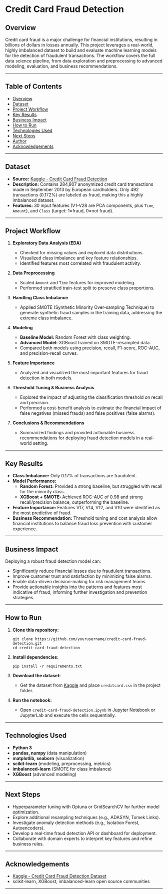 # Credit Card Fraud Detection

## Overview

Credit card fraud is a major challenge for financial institutions, resulting in billions of dollars in losses annually. This project leverages a real-world, highly imbalanced dataset to build and evaluate machine learning models for the detection of fraudulent transactions. The workflow covers the full data science pipeline, from data exploration and preprocessing to advanced modeling, evaluation, and business recommendations.

---

## Table of Contents

- [Overview](#overview)
- [Dataset](#dataset)
- [Project Workflow](#project-workflow)
- [Key Results](#key-results)
- [Business Impact](#business-impact)
- [How to Run](#how-to-run)
- [Technologies Used](#technologies-used)
- [Next Steps](#next-steps)
- [Author](#author)
- [Acknowledgements](#acknowledgements)

---

## Dataset

- **Source:** [Kaggle - Credit Card Fraud Detection](https://www.kaggle.com/mlg-ulb/creditcardfraud)
- **Description:** Contains 284,807 anonymized credit card transactions made in September 2013 by European cardholders. Only 492 transactions (0.172%) are labeled as fraud, making this a highly imbalanced dataset.
- **Features:** 30 input features (V1-V28 are PCA components, plus `Time`, `Amount`), and `Class` (target: 1=fraud, 0=not fraud).

---

## Project Workflow

1. **Exploratory Data Analysis (EDA)**
    - Checked for missing values and explored data distributions.
    - Visualized class imbalance and key feature relationships.
    - Identified features most correlated with fraudulent activity.

2. **Data Preprocessing**
    - Scaled `Amount` and `Time` features for improved modeling.
    - Performed stratified train-test split to preserve class proportions.

3. **Handling Class Imbalance**
    - Applied SMOTE (Synthetic Minority Over-sampling Technique) to generate synthetic fraud samples in the training data, addressing the extreme class imbalance.

4. **Modeling**
    - **Baseline Model:** Random Forest with class weighting.
    - **Advanced Model:** XGBoost trained on SMOTE-resampled data.
    - Compared both models using precision, recall, F1-score, ROC-AUC, and precision-recall curves.

5. **Feature Importance**
    - Analyzed and visualized the most important features for fraud detection in both models.

6. **Threshold Tuning & Business Analysis**
    - Explored the impact of adjusting the classification threshold on recall and precision.
    - Performed a cost-benefit analysis to estimate the financial impact of false negatives (missed frauds) and false positives (false alarms).

7. **Conclusions & Recommendations**
    - Summarized findings and provided actionable business recommendations for deploying fraud detection models in a real-world setting.

---

## Key Results

- **Class Imbalance:** Only 0.17% of transactions are fraudulent.
- **Model Performance:**
    - **Random Forest:** Provided a strong baseline, but struggled with recall for the minority class.
    - **XGBoost + SMOTE:** Achieved ROC-AUC of 0.98 and strong recall/precision balance, outperforming the baseline.
- **Feature Importance:** Features V17, V14, V12, and V10 were identified as the most predictive of fraud.
- **Business Recommendation:** Threshold tuning and cost analysis allow financial institutions to balance fraud loss prevention with customer experience.

---

## Business Impact

Deploying a robust fraud detection model can:
- Significantly reduce financial losses due to fraudulent transactions.
- Improve customer trust and satisfaction by minimizing false alarms.
- Enable data-driven decision-making for risk management teams.
- Provide actionable insights into the patterns and features most indicative of fraud, informing further investigation and prevention strategies.

---

## How to Run

1. **Clone this repository:**
    ```
    git clone https://github.com/yourusername/credit-card-fraud-detection.git
    cd credit-card-fraud-detection
    ```
2. **Install dependencies:**
    ```
    pip install -r requirements.txt
    ```
3. **Download the dataset:**
    - Get the dataset from [Kaggle](https://www.kaggle.com/mlg-ulb/creditcardfraud) and place `creditcard.csv` in the project folder.

4. **Run the notebook:**
    - Open `credit-card-fraud-detection.ipynb` in Jupyter Notebook or JupyterLab and execute the cells sequentially.

---

## Technologies Used

- **Python 3**
- **pandas, numpy** (data manipulation)
- **matplotlib, seaborn** (visualization)
- **scikit-learn** (modeling, preprocessing, metrics)
- **imbalanced-learn** (SMOTE for class imbalance)
- **XGBoost** (advanced modeling)

---

## Next Steps

- Hyperparameter tuning with Optuna or GridSearchCV for further model optimization.
- Explore additional resampling techniques (e.g., ADASYN, Tomek Links).
- Investigate anomaly detection methods (e.g., Isolation Forest, Autoencoders).
- Develop a real-time fraud detection API or dashboard for deployment.
- Collaborate with domain experts to interpret key features and refine business rules.

---
## Acknowledgements

- [Kaggle - Credit Card Fraud Detection Dataset](https://www.kaggle.com/mlg-ulb/creditcardfraud)
- scikit-learn, XGBoost, imbalanced-learn open source communities

---
